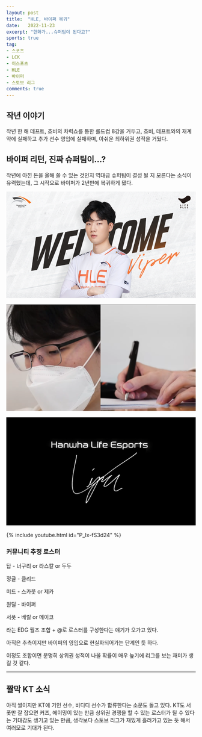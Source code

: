 ```yaml
---
layout: post
title:  "HLE, 바이퍼 복귀"
date:   2022-11-23
excerpt: "한화가...슈퍼팀이 된다고?"
sports: true
tag:
- 스포츠
- LCK
- 이스포츠
- HLE
- 바이퍼
- 스토브 리그
comments: true
---
```


## 작년 이야기

작년 한 해 데프트, 쵸비의 차력쇼를 통한 롤드컵 8강을 거두고, 쵸비, 데프트와의 재계약에 실패하고 추가 선수 영입에 실패하며, 아쉬운 최하위권 성적을 거뒀다.

## 바이퍼 리턴, 진짜 슈퍼팀이...?

작년에 아낀 돈을 올해 쓸 수 있는 것인지 역대급 슈퍼팀이 결성 될 지 모른다는 소식이 유력했는데, 그 시작으로 바이퍼가 2년만에 복귀하게 됐다.

![Viper](../img/2022/return_viper_01.png)

![Viper](../img/2022/return_viper_02.png)

![Viper](../img/2022/return_viper_03.png)

{% include youtube.html id="P_Ix-fS3d24" %}

### 커뮤니티 추정 로스터

탑 - 너구리 or 라스칼 or 두두

정글 - 클리드

미드 - 스카웃 or 제카

원딜 - 바이퍼

서폿 - 베릴 or 메이코

라는 EDG 월즈 조합 + @로 로스터를 구성한다는 얘기가 오가고 있다.

아직은 추측이지만 바이퍼의 영입으로 현실화되어가는 단계인 듯 하다.

이정도 조합이면 분명히 상위권 성적이 나올 확률이 매우 높기에 리그를 보는 재미가 생길 것 같다.

---

## 짤막 KT 소식

아직 썰이지만 KT에 기인 선수, 비디디 선수가 합류한다는 소문도 돌고 있다.
KT도 서폿만 잘 잡으면 커즈, 에이밍이 있는 만큼 상위권 경쟁을 할 수 있는 로스터가 될 수 있다는 기대감도 생기고 있는 만큼, 생각보다 스토브 리그가 재밌게 흘러가고 있는 듯 해서 여러모로 기대가 된다.